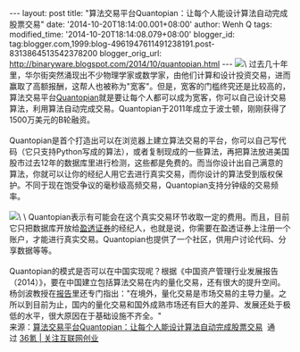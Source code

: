 --- layout: post title:
"算法交易平台Quantopian：让每个人能设计算法自动完成股票交易" date:
'2014-10-20T18:14:00.001+08:00' author: Wenh Q tags: modified\_time:
'2014-10-20T18:14:08.079+08:00' blogger\_id:
tag:blogger.com,1999:blog-4961947611491238191.post-8313864513542378200
blogger\_orig\_url:
http://binaryware.blogspot.com/2014/10/quantopian.html ---
![](https://images-blogger-opensocial.googleusercontent.com/gadgets/proxy?url=http%3A%2F%2Fa.36krcnd.com%2Fphoto%2F2014%2F9dc478f4e154ae8514978eeb5f2ef348.png&container=blogger&gadget=a&rewriteMime=image%2F*)\
过去几十年里，华尔街突然涌现出不少物理学家或数学家，由他们计算和设计投资交易，进而赢取了高额报酬，这帮人也被称为"宽客"。但是，宽客的门槛终究还是比较高的，算法交易平台[Quantopian](https://www.quantopian.com/home)就是要让每个人都可以成为宽客，你可以自己设计交易算法，利用算法自动完成交易。Quantopian于2011年成立于波士顿，刚刚获得了1500万美元的B轮融资。\
\
Quantopian是首个打造出可以在浏览器上建立算法交易的平台，你可以自己写代码（它只支持Python写成的算法），或者复制现成的一些算法，再把算法放进美国股市过去12年的数据库里进行检测，这些都是免费的。而当你设计出自己满意的算法，你就可以让你的经纪人用它去进行真实交易，而你设计的算法受到版权保护。不同于现在饱受争议的毫秒级高频交易，Quantopian支持分钟级的交易频率。\
\
![](https://images-blogger-opensocial.googleusercontent.com/gadgets/proxy?url=http%3A%2F%2Fa.36krcnd.com%2Fphoto%2F2014%2F1bd402e5537ace4ab4391074cf925749.png&container=blogger&gadget=a&rewriteMime=image%2F*)\
\
Quantopian表示有可能会在这个真实交易环节收取一定的费用。而且，目前它只把数据库开放给[盈透证券](https://www.interactivebrokers.com/ind/en/main.php)的经纪人，也就是说，你需要在盈透证券上注册一个账户，才能进行真实交易。Quantopian也提供了一个社区，供用户讨论代码、分享数据等等。\
\
Quantopian的模式是否可以在中国实现呢？根据《中国资产管理行业发展报告（2014）》，要在中国建立包括算法交易在内的量化交易，还有很大的提升空间。
杨剑波教授在[报告](http://opinion.caixin.com/2014-04-02/100659969.html)里还专门指出："在境外，量化交易是市场交易的主导力量。之所以到目前为止，国内的量化交易和国外成熟市场还有巨大的差异、发展还处于极低的水平，很大原因在于基础设施不齐全。"
\
来源：[算法交易平台Quantopian：让每个人能设计算法自动完成股票交易](http://www.36kr.com/p/216306.html)  通过 [36氪
| 关注互联网创业](http://www.36kr.com/)
